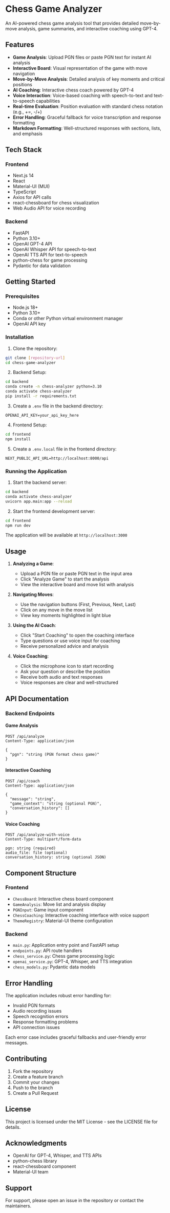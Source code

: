# Chess Game Analyzer

An AI-powered chess game analysis tool that provides detailed move-by-move analysis, game summaries, and interactive coaching using GPT-4.

## Features

- **Game Analysis**: Upload PGN files or paste PGN text for instant AI analysis
- **Interactive Board**: Visual representation of the game with move navigation
- **Move-by-Move Analysis**: Detailed analysis of key moments and critical positions
- **AI Coaching**: Interactive chess coach powered by GPT-4
- **Voice Interaction**: Voice-based coaching with speech-to-text and text-to-speech capabilities
- **Real-time Evaluation**: Position evaluation with standard chess notation (e.g., +=, -/+)
- **Error Handling**: Graceful fallback for voice transcription and response formatting
- **Markdown Formatting**: Well-structured responses with sections, lists, and emphasis

## Tech Stack

### Frontend
- Next.js 14
- React
- Material-UI (MUI)
- TypeScript
- Axios for API calls
- react-chessboard for chess visualization
- Web Audio API for voice recording

### Backend
- FastAPI
- Python 3.10+
- OpenAI GPT-4 API
- OpenAI Whisper API for speech-to-text
- OpenAI TTS API for text-to-speech
- python-chess for game processing
- Pydantic for data validation

## Getting Started

### Prerequisites
- Node.js 18+
- Python 3.10+
- Conda or other Python virtual environment manager
- OpenAI API key

### Installation

1. Clone the repository:
```bash
git clone [repository-url]
cd chess-game-analyzer
```

2. Backend Setup:
```bash
cd backend
conda create -n chess-analyzer python=3.10
conda activate chess-analyzer
pip install -r requirements.txt
```

3. Create a `.env` file in the backend directory:
```
OPENAI_API_KEY=your_api_key_here
```

4. Frontend Setup:
```bash
cd frontend
npm install
```

5. Create a `.env.local` file in the frontend directory:
```
NEXT_PUBLIC_API_URL=http://localhost:8000/api
```

### Running the Application

1. Start the backend server:
```bash
cd backend
conda activate chess-analyzer
uvicorn app.main:app --reload
```

2. Start the frontend development server:
```bash
cd frontend
npm run dev
```

The application will be available at `http://localhost:3000`

## Usage

1. **Analyzing a Game**:
   - Upload a PGN file or paste PGN text in the input area
   - Click "Analyze Game" to start the analysis
   - View the interactive board and move list with analysis

2. **Navigating Moves**:
   - Use the navigation buttons (First, Previous, Next, Last)
   - Click on any move in the move list
   - View key moments highlighted in light blue

3. **Using the AI Coach**:
   - Click "Start Coaching" to open the coaching interface
   - Type questions or use voice input for coaching
   - Receive personalized advice and analysis

4. **Voice Coaching**:
   - Click the microphone icon to start recording
   - Ask your question or describe the position
   - Receive both audio and text responses
   - Voice responses are clear and well-structured

## API Documentation

### Backend Endpoints

#### Game Analysis
```http
POST /api/analyze
Content-Type: application/json

{
  "pgn": "string (PGN format chess game)"
}
```

#### Interactive Coaching
```http
POST /api/coach
Content-Type: application/json

{
  "message": "string",
  "game_context": "string (optional PGN)",
  "conversation_history": []
}
```

#### Voice Coaching
```http
POST /api/analyze-with-voice
Content-Type: multipart/form-data

pgn: string (required)
audio_file: file (optional)
conversation_history: string (optional JSON)
```

## Component Structure

### Frontend
- `ChessBoard`: Interactive chess board component
- `GameAnalysis`: Move list and analysis display
- `PGNInput`: Game input component
- `ChessCoaching`: Interactive coaching interface with voice support
- `ThemeRegistry`: Material-UI theme configuration

### Backend
- `main.py`: Application entry point and FastAPI setup
- `endpoints.py`: API route handlers
- `chess_service.py`: Chess game processing logic
- `openai_service.py`: GPT-4, Whisper, and TTS integration
- `chess_models.py`: Pydantic data models

## Error Handling

The application includes robust error handling for:
- Invalid PGN formats
- Audio recording issues
- Speech recognition errors
- Response formatting problems
- API connection issues

Each error case includes graceful fallbacks and user-friendly error messages.

## Contributing

1. Fork the repository
2. Create a feature branch
3. Commit your changes
4. Push to the branch
5. Create a Pull Request

## License

This project is licensed under the MIT License - see the LICENSE file for details.

## Acknowledgments

- OpenAI for GPT-4, Whisper, and TTS APIs
- python-chess library
- react-chessboard component
- Material-UI team

## Support

For support, please open an issue in the repository or contact the maintainers. 